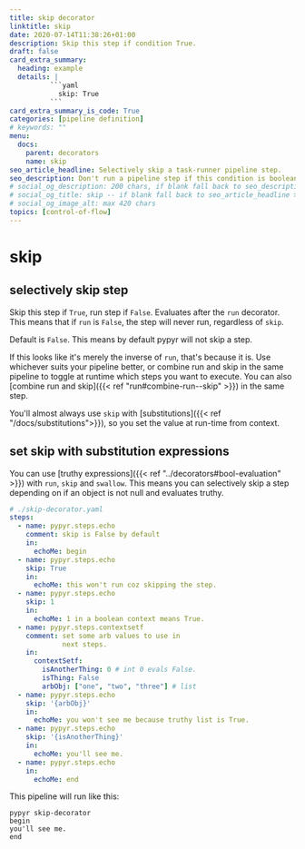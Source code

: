 ```yaml
---
title: skip decorator
linktitle: skip
date: 2020-07-14T11:38:26+01:00
description: Skip this step if condition True.
draft: false
card_extra_summary:
  heading: example
  details: |
          ```yaml
            skip: True
          ```
card_extra_summary_is_code: True
categories: [pipeline definition]
# keywords: ""
menu:
  docs:
    parent: decorators
    name: skip
seo_article_headline: Selectively skip a task-runner pipeline step.
seo_description: Don't run a pipeline step if this condition is boolean True. Control which steps in your pipeline execute.
# social_og_description: 200 chars, if blank fall back to seo_description then description
# social_og_title: skip -- if blank fall back to seo_article_headline > .Title. Max 70 chars
# social_og_image_alt: max 420 chars
topics: [control-of-flow]
---
```

# skip
## selectively skip step
Skip this step if `True`, run step if `False`. Evaluates after the `run` 
decorator. This means that if `run` is `False`, the step will never run, 
regardless of `skip`.

Default is `False`. This means by default pypyr will not skip a step.

If this looks like it's merely the inverse of `run`, that's because it is. Use 
whichever suits your pipeline better, or combine run and skip in the same 
pipeline to toggle at runtime which steps you want to execute. You can also
[combine run and skip]({{< ref "run#combine-run--skip" >}}) in the same step.

You'll almost always use `skip` with 
[substitutions]({{< ref "/docs/substitutions">}}), so you set the value at 
run-time from context.

## set skip with substitution expressions
You can use [truthy expressions]({{< ref "../decorators#bool-evaluation" >}}) 
with `run`, `skip` and `swallow`. This means you can selectively skip a step
depending on if an object is not null and evaluates truthy.

```yaml
# ./skip-decorator.yaml
steps:
  - name: pypyr.steps.echo
    comment: skip is False by default
    in:
      echoMe: begin
  - name: pypyr.steps.echo
    skip: True
    in:
      echoMe: this won't run coz skipping the step.
  - name: pypyr.steps.echo
    skip: 1
    in:
      echoMe: 1 in a boolean context means True.
  - name: pypyr.steps.contextsetf
    comment: set some arb values to use in 
             next steps.
    in:
      contextSetf:
        isAnotherThing: 0 # int 0 evals False.
        isThing: False
        arbObj: ["one", "two", "three"] # list
  - name: pypyr.steps.echo
    skip: '{arbObj}'
    in:
      echoMe: you won't see me because truthy list is True.
  - name: pypyr.steps.echo
    skip: '{isAnotherThing}'
    in:
      echoMe: you'll see me.
  - name: pypyr.steps.echo
    in:
      echoMe: end
```

This pipeline will run like this:
```text
pypyr skip-decorator
begin
you'll see me.
end
```